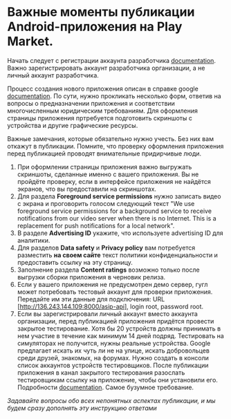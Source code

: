 # Важные моменты публикации Android-приложения на Play Market.

Начать следует с регистрации аккаунта разработчика [documentation](https://support.google.com/googleplay/android-developer/answer/6112435). Важно зарегистрировать аккаунт разработчика организации, а не личный аккаунт разработчика.

Процесс создания нового приложения описан в справке google
[documentation](https://support.google.com/googleplay/android-developer/answer/9859152).
По сути, нужно прокликать несколько форм, ответив на вопросы о предназначении приложения и соответствии многочисленным юридическим требованиям.
Для оформления страницы приложения пртребуется подготовить скриншоты с устройства и другие графические ресурсы.

Важные замечания, которые обязательно нужно учесть. Без них вам откажут в публикации. Помните, что проверку оформления приложения перед публикацией проводят внимательные придирчивые люди.

1. При оформлении страницы приложения важно выгружать скриншоты, сделанные именно с вашего приложения. Вы не пройдёте проверку, если в интерфейсе приложения не найдётся экранов, что вы предоставили на скриншотах.
2. Для раздела **Foreground service permissions** нужно записать видео с экрана и проговорить голосом следующий текст "We use foreground service permissions for a background service to receive notifications from our video server when there is no Internet. This is a replacement for push notifications for a local network". 
3. В разделе **Advertising ID** укажите, что используете advertising ID для аналитики.
4. Для разделов **Data safety** и **Privacy policy** вам потребуется разместить **на своем сайте** текст политики конфиденциальности и предоставить ссылку на эту страницу. 
5. Заполнение раздела **Content ratings** возможно только после выгрузки сборки приложения в черновик релиза.
6. Если у вашего приложения не предусмотрен демо сервер, гугл может потребовать тестовый аккаунт для проверки приложения. Передайте им эти данные для подключения: URL [http://136.243.144.109:8000/asip-api], login root, password root.
7. Если вы зарегистрировали личный аккаунт вместо аккаунта организации, перед публикацией приложения придётся провести закрытое тестирование. Хотя бы 20 устройств должны принимать в нем участие в течение как минимум 14 дней подряд. Тестировать на симуляторах не получится, нужны реальные устройства. Google предлагает искать их чуть ли не на улице, искать добровольцев среди друзей, знакомых, на форумах. Нужно создать в консоли список аккаунтов устройств тестировщиков. После публикации приложения в канал закрытого тестирования разослать тестировщикам ссылку на приложение, чтобы они установили его. Подробности [documentation](https://support.google.com/googleplay/android-developer/answer/14151465). Самое бузумное требование. 

_Задавайте вопросы обо всех непонятных аспектах публикации, и мы будем сразу дополнять эту инструкцию ответами_
